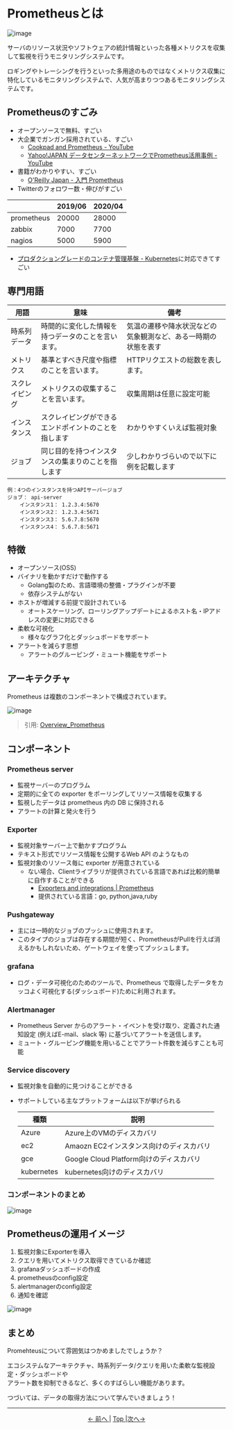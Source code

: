 # Prometheusとは

![image](https://user-images.githubusercontent.com/24913906/79299452-0b636b00-7f1f-11ea-8c31-0fe2e93da8f0.png)

サーバのリソース状況やソフトウェアの統計情報といった各種メトリクスを収集して監視を行うモニタリングシステムです。

ロギングやトレーシングを行うといった多用途のものではなくメトリクス収集に特化しているモニタリングシステムで、人気が高まりつつあるモニタリングシステムです。

## Prometheusのすごみ

- オープンソースで無料、すごい
- 大企業でガンガン採用されている、すごい
  - [Cookpad and Prometheus - YouTube](https://www.youtube.com/watch?v=Ik1pvqVTC0w)
  - [Yahoo!JAPAN データセンターネットワークでPrometheus活用事例 - YouTube](https://www.youtube.com/watch?v=cCQO6KCvUzA)
- 書籍がわかりやすい、すごい
  - [O'Reilly Japan - 入門 Prometheus](https://www.oreilly.co.jp/books/9784873118772/)
- Twitterのフォロワー数・伸びがすごい

|            | 2019/06 | 2020/04 |
| ---------- | ------- | ------- |
| prometheus | 20000   | 28000   |
| zabbix     | 7000    | 7700    |
| nagios     | 5000    | 5900    |

- [プロダクショングレードのコンテナ管理基盤 - Kubernetes](https://kubernetes.io/ja/)に対応できてすごい

## 専門用語

| 用語      | 意味                          | 備考                              |
| ------- | --------------------------- | ------------------------------- |
| 時系列データ  | 時間的に変化した情報を持つデータのことを言います。 | 気温の遷移や降水状況などの気象観測など、ある一時期の状態を表す |
| メトリクス   | 基準とすべき尺度や指標のことを言います。        | HTTPリクエストの総数を表します。              |
| スクレイピング | メトリクスの収集することを言います。          | 収集周期は任意に設定可能                    |
| インスタンス  | スクレイピングができるエンドポイントのことを指します  | わかりやすくいえば監視対象                   |
| ジョブ     | 同じ目的を持つインスタンスの集まりのことを指します   | 少しわかりづらいので以下に例を記載します            |

```plain
例：4つのインスタンスを持つAPIサーバージョブ
ジョブ： api-server
    インスタンス1： 1.2.3.4:5670
    インスタンス2： 1.2.3.4:5671
    インスタンス3： 5.6.7.8:5670
    インスタンス4： 5.6.7.8:5671
```

## 特徴

- オープンソース(OSS)
- バイナリを動かすだけで動作する
  - Golang製のため、言語環境の整備・プラグインが不要
  - 依存システムがない
- ホストが増減する前提で設計されている
  - オートスケーリング、ローリングアップデートによるホスト名・IPアドレスの変更に対応できる
- 柔軟な可視化
  - 様々なグラフ化とダッシュボードをサポート
- アラートを減らす思想
  - アラートのグルーピング・ミュート機能をサポート

## アーキテクチャ

Prometheus は複数のコンポーネントで構成されています。

![image](https://user-images.githubusercontent.com/24913906/79299342-c0495800-7f1e-11ea-89cd-a7c222d36b50.png)

> 引用: [Overview_Prometheus](https://prometheus.io/docs/introduction/overview/)

## コンポーネント

### Prometheus server

- 監視サーバーのプログラム
- 定期的に全ての exporter をポーリングしてリソース情報を収集する
- 監視したデータは prometheus 内の DB に保持される
- アラートの計算と発火を行う

### Exporter

- 監視対象サーバー上で動かすプログラム
- テキスト形式でリソース情報を公開するWeb API のようなもの
- 監視対象のリソース毎に exporter が用意されている
  - ない場合、Clientライブラリが提供されている言語であれば比較的簡単に自作することができる
    - [Exporters and integrations | Prometheus](https://prometheus.io/docs/instrumenting/exporters/)
    - 提供されている言語：go, python,java,ruby

### Pushgateway

- 主には一時的なジョブのプッシュに使用されます。
- このタイプのジョブは存在する期間が短く、PrometheusがPullを行えば消えるかもしれないため、ゲートウェイを使ってプッシュします。

### grafana

- ログ・データ可視化のためのツールで、Prometheus で取得したデータをカッコよく可視化する(ダッシュボード)ために利用されます。

### Alertmanager

- Prometheus Server からのアラート・イベントを受け取り、定義された通知設定 (例えばE-mail、slack 等) に基づいてアラートを送信します。
- ミュート・グルーピング機能を用いることでアラート件数を減らすことも可能

### Service discovery

- 監視対象を自動的に見つけることができる
- サポートしている主なプラットフォームは以下が挙げられる

    | 種類         | 説明                             |
    | ---------- | ------------------------------ |
    | Azure      | Azure上のVMのディスカバリ               |
    | ec2        | Amaozn EC2インスタンス向けのディスカバリ      |
    | gce        | Google Cloud Platform向けのディスカバリ |
    | kubernetes | kubernetes向けのディスカバリ            |

### コンポーネントのまとめ

![image](https://user-images.githubusercontent.com/24913906/79300874-f688d680-7f22-11ea-951e-d35b0ba58784.png)

## Prometheusの運用イメージ

1. 監視対象にExporterを導入
2. クエリを用いてメトリクス取得できているか確認
3. grafanaダッシュボードの作成
4. prometheusのconfig設定
5. alertmanagerのconfig設定
6. 通知を確認

![image](https://user-images.githubusercontent.com/24913906/79315702-4923bc00-7f3e-11ea-8bf7-10d2cb2ab833.png)

## まとめ

Promehteusについて雰囲気はつかめましたでしょうか？

エコシステムなアーキテクチャ、時系列データ/クエリを用いた柔軟な監視設定・ダッシュボードや  
アラート数を抑制できるなど、多くのすばらしい機能があります。  

つづいては、データの取得方法について学んでいきましょう！

---

<p style="text-align:center"> <a href="./monitoring.md"><- 前へ </a> | <a href="../"> Top </a> |<a href="./promql.md">次へ-> </a></p>
